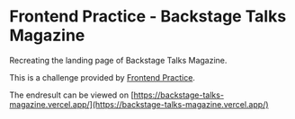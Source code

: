 # Frontend Practice - Backstage Talks Magazine

Recreating the landing page of Backstage Talks Magazine.

This is a challenge provided by [Frontend Practice](https://www.frontendpractice.com/project/backstage-talks).

The endresult can be viewed on [https://backstage-talks-magazine.vercel.app/](https://backstage-talks-magazine.vercel.app/)




